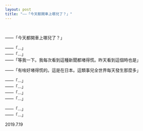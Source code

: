 ```yaml
---
layout: post
title: "——「今天都開車上哪兒了？」"
---
```


  
&nbsp;
&nbsp;


——「今天都開車上哪兒了？」

——「…」
<br>——「…」
<br>——「等我一下。我每次看到這種新聞都堵得慌。昨天看到這個時也是」

——「有啥好堵得慌的。這是在日本。這類事兒全世界每天發生那麼多」

——「…」
<br>——「…」
<br>——「…」
<br>——「…」


——「…」
<br>——「…」

2019.7.19